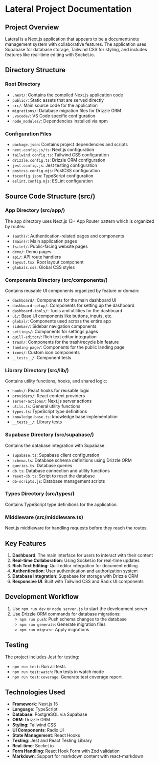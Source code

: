 # Lateral Project Documentation

## Project Overview

Lateral is a Next.js application that appears to be a document/note management system with collaborative features. The application uses Supabase for database storage, Tailwind CSS for styling, and includes features like real-time editing with Socket.io.

## Directory Structure

### Root Directory

- `.next/`: Contains the compiled Next.js application code
- `public/`: Static assets that are served directly
- `src/`: Main source code for the application
- `migrations/`: Database migration files for Drizzle ORM
- `.vscode/`: VS Code specific configuration
- `node_modules/`: Dependencies installed via npm

### Configuration Files

- `package.json`: Contains project dependencies and scripts
- `next.config.js/ts`: Next.js configuration
- `tailwind.config.ts`: Tailwind CSS configuration
- `drizzle.config.ts`: Drizzle ORM configuration
- `jest.config.js`: Jest testing configuration
- `postcss.config.mjs`: PostCSS configuration
- `tsconfig.json`: TypeScript configuration
- `eslint.config.mjs`: ESLint configuration

## Source Code Structure (src/)

### App Directory (src/app/)

The app directory uses Next.js 13+ App Router pattern which is organized by routes:

- `(auth)/`: Authentication-related pages and components
- `(main)/`: Main application pages
- `(site)/`: Public-facing website pages
- `demo/`: Demo pages
- `api/`: API route handlers
- `layout.tsx`: Root layout component
- `globals.css`: Global CSS styles

### Components Directory (src/components/)

Contains reusable UI components organized by feature or domain:

- `dashboard/`: Components for the main dashboard UI
- `dashboard-setup/`: Components for setting up the dashboard
- `dashboard-tools/`: Tools and utilities for the dashboard
- `ui/`: Base UI components like buttons, inputs, etc.
- `global/`: Components used across the entire app
- `sidebar/`: Sidebar navigation components
- `settings/`: Components for settings pages
- `quill-editor/`: Rich text editor integration
- `trash/`: Components for the trash/recycle bin feature
- `landing-page/`: Components for the public landing page
- `icons/`: Custom icon components
- `__tests__/`: Component tests

### Library Directory (src/lib/)

Contains utility functions, hooks, and shared logic:

- `hooks/`: React hooks for reusable logic
- `providers/`: React context providers 
- `server-actions/`: Next.js server actions
- `utils.ts`: General utility functions
- `types.ts`: TypeScript type definitions
- `knowledge-base.ts`: knowledge base implementation
- `__tests__/`: Library tests

### Supabase Directory (src/supabase/)

Contains the database integration with Supabase:

- `supabase.ts`: Supabase client configuration
- `schema.ts`: Database schema definitions using Drizzle ORM
- `queries.ts`: Database queries
- `db.ts`: Database connection and utility functions
- `reset-db.ts`: Script to reset the database
- `db-scripts.js`: Database management scripts

### Types Directory (src/types/)

Contains TypeScript type definitions for the application.

### Middleware (src/middleware.ts)

Next.js middleware for handling requests before they reach the routes.

## Key Features

1. **Dashboard**: The main interface for users to interact with their content
2. **Real-time Collaboration**: Using Socket.io for real-time updates
3. **Rich Text Editing**: Quill editor integration for document editing
4. **Authentication**: User authentication and authorization system
5. **Database Integration**: Supabase for storage with Drizzle ORM
6. **Responsive UI**: Built with Tailwind CSS and Radix UI components

## Development Workflow

1. Use `npm run dev` or `node server.js` to start the development server
2. Use Drizzle ORM commands for database migrations:
   - `npm run push`: Push schema changes to the database
   - `npm run generate`: Generate migration files
   - `npm run migrate`: Apply migrations

## Testing

The project includes Jest for testing:
- `npm run test`: Run all tests
- `npm run test:watch`: Run tests in watch mode
- `npm run test:coverage`: Generate test coverage report

## Technologies Used

- **Framework**: Next.js 15
- **Language**: TypeScript
- **Database**: PostgreSQL via Supabase
- **ORM**: Drizzle ORM
- **Styling**: Tailwind CSS
- **UI Components**: Radix UI
- **State Management**: React Hooks
- **Testing**: Jest and React Testing Library
- **Real-time**: Socket.io
- **Form Handling**: React Hook Form with Zod validation
- **Markdown**: Support for markdown content with react-markdown 